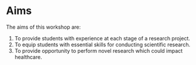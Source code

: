 # Aims

The aims of this workshop are:
1. To provide students with experience at each stage of a research project.
2. To equip students with essential skills for conducting scientific research.
3. To provide opportunity to perform novel research which could impact healthcare.
